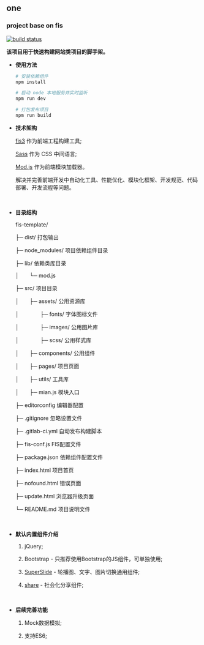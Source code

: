 
## one

### project base on fis

[![build status](https://git.homolo.org/fed/one/badges/master/build.svg)](https://git.homolo.org/fed/one/commits/master)

**该项目用于快速构建网站类项目的脚手架。**

- **使用方法**

  ``` bash
  # 安装依赖组件
  npm install

  # 启动 node 本地服务并实时监听
  npm run dev

  # 打包发布项目
  npm run build
  ```


- **技术架构**

  [fis3](http://fis.baidu.com/) 作为前端工程构建工具;

  [Sass](http://sass-lang.com/) 作为 CSS 中间语言;

  [Mod.js](https://github.com/fex-team/mod) 作为前端模块加载器。

  解决并完善前端开发中自动化工具、性能优化、模块化框架、开发规范、代码部署、开发流程等问题。

  &emsp;
  
- **目录结构**

  fis-template/

  ├─ dist/ 打包输出

  ├─ node_modules/  项目依赖组件目录

  ├─ lib/  依赖类库目录

  │&emsp;&emsp;└─ mod.js

  ├─ src/  项目目录  
  
  │&emsp;&emsp;├─ assets/  公用资源库

  │&emsp;&emsp;&emsp;&emsp;├─ fonts/  字体图标文件

  │&emsp;&emsp;&emsp;&emsp;├─ images/  公用图片库

  │&emsp;&emsp;&emsp;&emsp;├─ scss/  公用样式库

  │&emsp;&emsp;├─ components/  公用组件

  │&emsp;&emsp;├─ pages/  项目页面

  │&emsp;&emsp;├─ utils/  工具库

  │&emsp;&emsp;├─ mian.js  模块入口

  ├─ editorconfig  编辑器配置

  ├─ .gitignore 忽略设置文件

  ├─ .gitlab-ci.yml 自动发布构建脚本

  ├─ fis-conf.js  FIS配置文件
    
  ├─ package.json  依赖组件配置文件

  ├─ index.html  项目首页

  ├─ nofound.html  错误页面

  ├─ update.html  浏览器升级页面

  └─ README.md 项目说明文件

  &emsp;

- **默认内置组件介绍**
  
  1. jQuery;
  
  2. Bootstrap - 只推荐使用Bootstrap的JS组件，可单独使用;
  
  3. [SuperSlide](http://www.superslide2.com/) - 轮播图、文字、图片切换通用组件;
  
  4. [share](https://github.com/overtrue/share.js) - 社会化分享组件;

  &emsp;
  
- **后续完善功能**

  1. Mock数据模拟;

  2. 支持ES6;